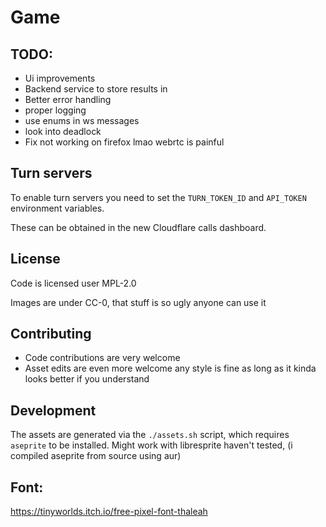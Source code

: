 # Game

## TODO:

- Ui improvements
- Backend service to store results in
- Better error handling
- proper logging
- use enums in ws messages
- look into deadlock
- Fix not working on firefox lmao webrtc is painful

## Turn servers

To enable turn servers you need to set the `TURN_TOKEN_ID` and `API_TOKEN` environment variables.

These can be obtained in the new Cloudflare calls dashboard.

## License

Code is licensed user MPL-2.0

Images are under CC-0, that stuff is so ugly anyone can use it

## Contributing

- Code contributions are very welcome
- Asset edits are even more welcome any style is fine as long as it kinda looks better if you understand

## Development

The assets are generated via the `./assets.sh` script, which requires `aseprite` to be installed. Might work with libresprite haven't tested, (i compiled aseprite from source using aur)

## Font:

https://tinyworlds.itch.io/free-pixel-font-thaleah
